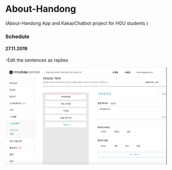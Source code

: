# About-Handong
(About-Handong App and KakaoChatbot project for HGU students )


### Schedule

#### 27.11.2019
-Edit the sentences as replies

![DetailPlan](./27.11.2019.png)

